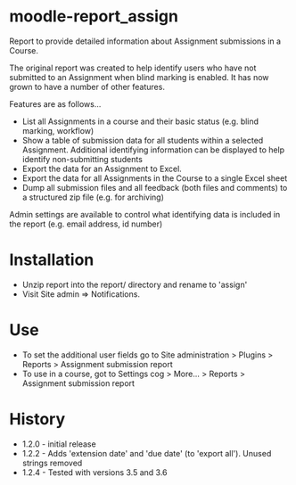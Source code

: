 moodle-report_assign
====================

Report to provide detailed information about Assignment submissions in a Course.

The original report was created to help identify users who have not submitted to an Assignment
when blind marking is enabled. It has now grown to have a number of other features.

Features are as follows...

* List all Assignments in a course and their basic status (e.g. blind marking, workflow)
* Show a table of submission data for all students within a selected Assignment. Additional identifying information can
be displayed to help identify non-submitting students
* Export the data for an Assignment to Excel.
* Export the data for all Assignments in the Course to a single Excel sheet
* Dump all submission files and all feedback (both files and comments) to a structured zip file (e.g. for archiving)

Admin settings are available to control what identifying data is included in the report (e.g. email address, id number)

Installation
============

* Unzip report into the report/ directory and rename to 'assign'
* Visit Site admin => Notifications.

Use
===

* To set the additional user fields go to Site administration > Plugins > Reports > Assignment submission report
* To use in a course, got to Settings cog > More... > Reports > Assignment submission report

History
======

* 1.2.0 - initial release
* 1.2.2 - Adds 'extension date' and 'due date' (to 'export all'). Unused strings removed
* 1.2.4 - Tested with versions 3.5 and 3.6
